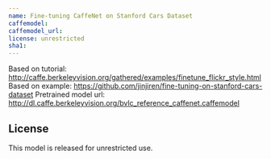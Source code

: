 ```yaml
---
name: Fine-tuning CaffeNet on Stanford Cars Dataset
caffemodel:
caffemodel_url:
license: unrestricted
sha1:
---
```


Based on tutorial: http://caffe.berkeleyvision.org/gathered/examples/finetune_flickr_style.html
Based on example: https://github.com/jinjiren/fine-tuning-on-stanford-cars-dataset
Pretrained model url: http://dl.caffe.berkeleyvision.org/bvlc_reference_caffenet.caffemodel


## License

This model is released for unrestricted use.